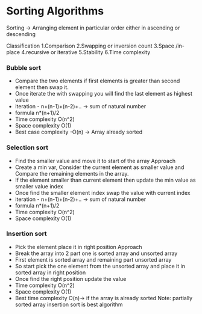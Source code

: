 # Sorting Algorithms 
Sorting -> Arranging element in particular order either in ascending or descending 

Classification
1.Comparison
2.Swapping or inversion count
3.Space /in-place 
4.recursive or iterative
5.Stability
6.Time complexity


### Bubble sort
- Compare the two elements if first elements is greater than second element then swap it.
- Once iterate the with swapping you will find the last element as highest value
- iteration - n+(n-1)+(n-2)+.. -> sum of natural number
- formula n*(n+1)/2
- Time complexity O(n^2)
- Space complexity O(1)
- Best case complexity -O(n) -> Array already sorted

### Selection sort
- Find the smaller value and move it to start of the array 
Approach 
- Create a min var, Consider the current element as smaller value and Compare the remaining elements in the array.
- If the element smaller than current element then update the min value as smaller value index
- Once find the smaller element index swap the value with current index
- iteration - n+(n-1)+(n-2)+.. -> sum of natural number
- formula n*(n+1)/2
- Time complexity O(n^2)
- Space complexity O(1)

### Insertion sort
- Pick the element place it in right position 
Approach 
- Break the array into 2 part one is sorted array and unsorted array
- First element is sorted array and remaining part unsorted array
- So start pick the one element from the unsorted array and place it in sorted array in right position
- Once find the right position update the value
- Time complexity O(n^2)
- Space complexity O(1)
- Best time complexity O(n)-> if the array is already sorted 
Note:
partially sorted array insertion sort is best algorithm


